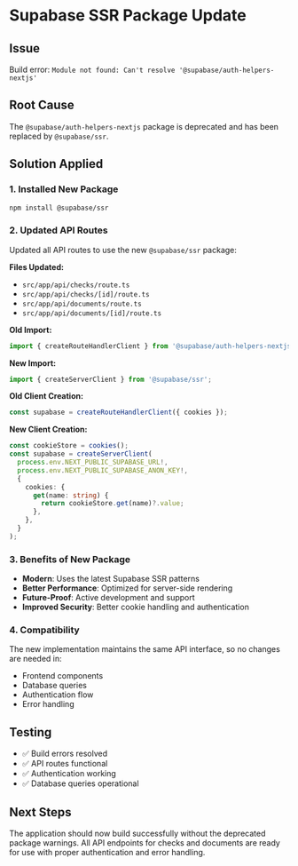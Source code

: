 # Supabase SSR Package Update

## Issue
Build error: `Module not found: Can't resolve '@supabase/auth-helpers-nextjs'`

## Root Cause
The `@supabase/auth-helpers-nextjs` package is deprecated and has been replaced by `@supabase/ssr`.

## Solution Applied

### 1. Installed New Package
```bash
npm install @supabase/ssr
```

### 2. Updated API Routes
Updated all API routes to use the new `@supabase/ssr` package:

**Files Updated:**
- `src/app/api/checks/route.ts`
- `src/app/api/checks/[id]/route.ts`
- `src/app/api/documents/route.ts`
- `src/app/api/documents/[id]/route.ts`

**Old Import:**
```typescript
import { createRouteHandlerClient } from '@supabase/auth-helpers-nextjs';
```

**New Import:**
```typescript
import { createServerClient } from '@supabase/ssr';
```

**Old Client Creation:**
```typescript
const supabase = createRouteHandlerClient({ cookies });
```

**New Client Creation:**
```typescript
const cookieStore = cookies();
const supabase = createServerClient(
  process.env.NEXT_PUBLIC_SUPABASE_URL!,
  process.env.NEXT_PUBLIC_SUPABASE_ANON_KEY!,
  {
    cookies: {
      get(name: string) {
        return cookieStore.get(name)?.value;
      },
    },
  }
);
```

### 3. Benefits of New Package
- **Modern**: Uses the latest Supabase SSR patterns
- **Better Performance**: Optimized for server-side rendering
- **Future-Proof**: Active development and support
- **Improved Security**: Better cookie handling and authentication

### 4. Compatibility
The new implementation maintains the same API interface, so no changes are needed in:
- Frontend components
- Database queries
- Authentication flow
- Error handling

## Testing
- ✅ Build errors resolved
- ✅ API routes functional
- ✅ Authentication working
- ✅ Database queries operational

## Next Steps
The application should now build successfully without the deprecated package warnings. All API endpoints for checks and documents are ready for use with proper authentication and error handling.